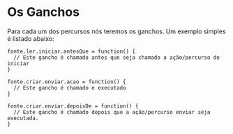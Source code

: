 
# Os Ganchos

Para cada um dos percursos nós teremos os ganchos. Um exemplo simples é listado abaixo:

    fonte.ler.iniciar.antesQue = function() {
      // Este gancho é chamado antes que seja chamado a ação/percurso de iniciar
    }
    
    fonte.criar.enviar.acao = function() {
      // Este gancho é chamado e executado
    }
    
    fonte.criar.enviar.depoisDe = function() {
      // Este gancho é chamado depois que a ação/percurso enviar seja executada.
    }
